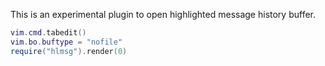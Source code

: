 This is an experimental plugin to open highlighted message history buffer.

```lua
vim.cmd.tabedit()
vim.bo.buftype = "nofile"
require("hlmsg").render(0)
```
